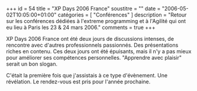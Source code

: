 +++
id = 54
title = "XP Days 2006 France"
soustitre = ""
date = "2006-05-02T10:05:00+01:00"
catégories = [ "Conférences" ]
description = "Retour sur les conférences dédiées à l'extreme programming et à l'Agilité qui ont eu lieu à Paris les 23 & 24 mars 2006."
comments = true
+++

<div class="chapo"></div>

XP Days 2006 France ont été deux jours de discussions intenses, de rencontre avec d'autres professionnels passionnés. Des présentations riches en contenu. Ces deux jours ont été épuisants, mais il n'y a pas mieux pour améliorer ses compétences personnelles. "Apprendre avec plaisir" serait un bon slogan.

C'était la première fois que j'assistais à ce type d'évènement. Une révélation. Le rendez-vous est pris pour l'année prochaine.